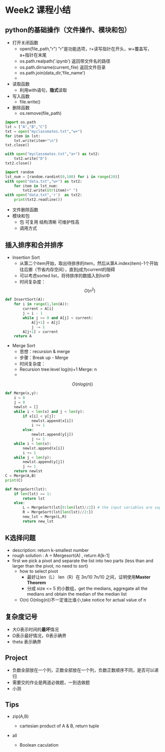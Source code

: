 # Week2 课程小结

## python的基础操作（文件操作、模块和包）

- 打开关闭函数
  - open(file_path,"r") "r"是功能选项，r+读写指针在开头，w+覆盖写， a+指针在末尾
  - os.path.realpath('.ipynb') 返回带文件名的路径
  - os.path.dirname(current_file) 返回文件目录
  - os.path.join(data_dir,'file_name')
  - 
- 读取函数
  - 利用with语句，**隐式**读取
- 写入函数
  - file.write()
- 删除函数
  - os.remove(file_path)
```python
import os.path
lst = ["A","B","C"]
txt = open("myclassmates.txt","w+")
for item in lst:
    txt.write(item+"\n")
txt.close()

with open("myclassmates.txt","a+") as txt2:
    txt2.write("D")
txt2.close()
```
```python
import random
lst_num = [random.randint(0,100) for i in range(20)]
with open("data.txt","w+") as txt2:
    for item in lst_num:
        txt2.write(str(item)+" ")
with open("data.txt",'r')  as txt2:
    print(txt2.readline())
```
- 文件删除函数
- 模块和包
  - 包 可复用 结构清晰 可维护性高
  - 调用方式

## 插入排序和合并排序
- Insertion Sort
  - 从第二个item开始，取出待排序的item，然后从第A.index(item)-1个开始往后挪（节省内存空间），直到j成为current的阻碍
  - 可以考虑sorted list，将待排序的数插入到list中
  - 时间复杂度：
$$
O(n^{2})
$$
```python
def InsertSort(A):
    for i in range(1,len(A)):
        current = A[i]
        j = i - 1
        while j >= 0 and A[j] < current:
            A[j+1] = A[j]
            j -= 1
        A[j+1] = current
    return A
```


- Merge Sort
  - 思想：recursion & merge
  - 步骤：Break up - Merge
  - 时间复杂度：
  - Recursion tree:level log(n)+1 Merge: n
  - 
$$
O(nlog(n))
$$
```python
def Merge(x,y):
    i = 0
    j = 0
    newlst = []
    while i < len(x) and j < len(y):
        if x[i] < y[j]:
            newlst.append(x[i])
            i += 1
        else:
            newlst.append(y[j])
            j += 1
    while i < len(x):
        newlst.append(x[i])
        i += 1
    while j < len(y):
        newlst.append(y[j])
        j += 1
    return newlst
C = Merge(A,B)
print(C)

def MergeSort(lst):
    if len(lst) == 1:
        return lst
    else:
        L = MergeSort(lst[0:len(lst)//2]) # the input variables are supposed to the recursed ones 
        R = MergeSort(lst[len(lst)//2:])
        new_lst = Merge(L,R)
        return new_lst
```
## K选择问题

- description: return k-smallest number
- rough solution : A = Mergesort(A) , return A[k-1]
- first we pick a pivot and  separate the list into two parts (less than and larger than the pivot, no need to sort)
  - how to select pivot
    - 最好让len（L） len（R）在 3n/10  7n/10 之间，证明使用**Master Theorem**
    - 分成 size <= 5 的小数组，get the medians, aggregate all the medians and obtain the median of the median list
  - O(n) O(nlog(n))不一定谁比谁小,take notice for actual value of n


## 复杂度记号

  - 大O表示时间的**最坏**情况
  - Ω表示最好情况，Θ表示确界
  - theta 表示确界

## Project
  - 负数全部放在一个列，正数全部放在一个列，负数正数顺序不同，是否可以递归
  - 需要交的作业是两道必做题，一到选做题
  - 小测

## Tips

 - zip(A,B) 

    - cartesian product of A & B, return tuple

 - all

    - Boolean caculation

      
